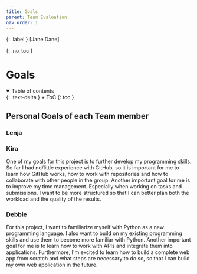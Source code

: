 ```yaml
---
title: Goals
parent: Team Evaluation
nav_order: 1
---
```


{: .label }
[Jane Dane]

{: .no_toc }
# Goals

<details open markdown="block">
{: .text-delta }
<summary>Table of contents</summary>
+ ToC
{: toc }
</details>

## Personal Goals of each Team member

### Lenja

### Kira
One of my goals for this project is to further develop my programming skills. So far I had no/little experience with GitHub, so it is important for me to learn how GitHub works, how to work with repositories and how to collaborate with other people in the group. Another important goal for me is to improve my time management. Especially when working on tasks and submissions, I want to be more structured so that I can better plan both the workload and the quality of the results.  

### Debbie
For this project, I want to familiarize myself with Python as a new programming language. I also want to build on my existing programming skills and use them to become more familiar with Python. Another important goal for me is to learn how to work with APIs and integrate them into applications. Furthermore, I'm excited to learn how to build a complete web app from scratch and what steps are necessary to do so, so that I can build my own web application in the future.

